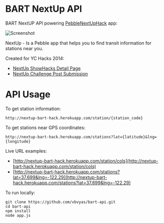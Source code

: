 # BART NextUp API

BART NextUP API powering [PebbleNextUpHack](https://github.com/kevd1337/PebbleNextUpHack) app:

![Screenshot](http://showhackstest.s3.amazonaws.com/detail_1407092908952.jpg)

NextUp - Is a Pebble app that helps you to find transit information for stations near you.

Created for YC Hacks 2014:
* [NextUp ShowHacks Detail Page](http://www.showhacks.com/p/eJUihHUUMx)
* [NextUp Challenge Post Submission](http://ychacks.challengepost.com/submissions/25729-next-up)


# API Usage

To get station information:

    http://nextup-bart-hack.herokuapp.com/station/{station_code}

To get stations near GPS coordinates:

    http://nextup-bart-hack.herokuapp.com/stations?lat={latitude}&lng={longitude}

Live URL examples:
* [http://nextup-bart-hack.herokuapp.com/station/cols](http://nextup-bart-hack.herokuapp.com/station/cols)
* [http://nextup-bart-hack.herokuapp.com/stations?lat=37.699&lng=-122.29](http://nextup-bart-hack.herokuapp.com/stations?lat=37.699&lng=-122.29)

To run locally:

    git clone https://github.com/vbvyas/bart-api.git
    cd bart-api
    npm install
    node app.js

